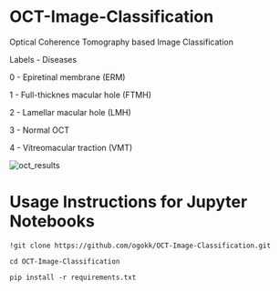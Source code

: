 # OCT-Image-Classification
Optical Coherence Tomography based Image Classification

Labels   -         Diseases

0        - Epiretinal membrane (ERM)

1        - Full-thicknes macular hole (FTMH)

2        - Lamellar macular hole (LMH)

3        - Normal OCT

4        - Vitreomacular traction (VMT) 


![oct_results](https://github.com/user-attachments/assets/653c077f-8c81-46e2-8f53-731edeafd951)



# Usage Instructions for Jupyter Notebooks
```http
!git clone https://github.com/ogokk/OCT-Image-Classification.git

cd OCT-Image-Classification

pip install -r requirements.txt
```



